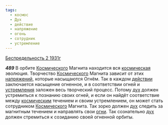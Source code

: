```yaml
---
tags:
  - космос
  - Дух
  - действие
  - напряжение
  - огонь
  - сотрудник
  - устремление
---
```


[Беспредельность 2 1931г](https://127.0.0.1:4002/agni/1931)

___489___
В орбите [Космического](../../../tags/#космос) Магнита находится вся [космическая](../../../tags/#космос) эволюция. Творчество [Космического](../../../tags/#космос) Магнита зависит от этих [напряжений](../../../tags/#напряжение), которые насыщаются Огнём. Так в каждом [действии](../../../tags/#действие) заключается насыщение огненное, и в соответствии огней и [устремления](../../../tags/#[устремление](../../../tags/#устремление)) заложен весь творческий процесс. Потому [дух](../../../tags/#Дух) должен устремиться к познанию своих огней, и если он найдёт соответствие между [космическим](../../../tags/#космос) течением и своим устремлением, он может стать сотрудником [Космического](../../../tags/#космос) Магнита. Так зорко должен [дух](../../../tags/#Дух) следить за магнитным течением и направлять свои [огни](../../../tags/#огонь). Так сознательно [дух](../../../tags/#Дух) должен стремиться к созиданию своей огненной орбиты.   

